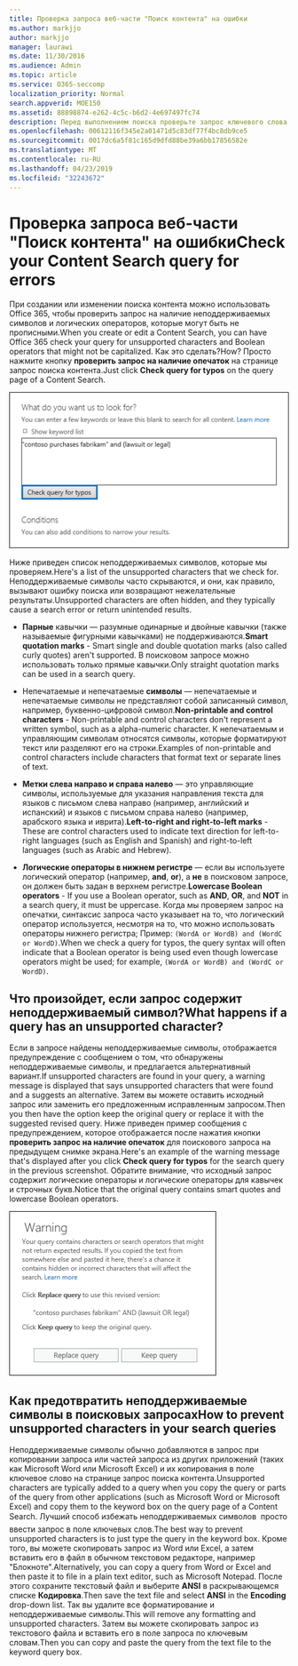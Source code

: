 ```yaml
---
title: Проверка запроса веб-части "Поиск контента" на ошибки
ms.author: markjjo
author: markjjo
manager: laurawi
ms.date: 11/30/2016
ms.audience: Admin
ms.topic: article
ms.service: O365-seccomp
localization_priority: Normal
search.appverid: MOE150
ms.assetid: 88898874-e262-4c5c-b6d2-4e697497fc74
description: Перед выполнением поиска проверьте запрос ключевого слова на поиск содержимого на наличие ошибок и опечаток, таких как неподдерживаемые символы и логические операторы нижнего регистра. Если мы нашли сообщение об ошибке, мы предлагаем исправленный запрос.
ms.openlocfilehash: 00612116f345e2a01471d5c83df77f4bc8db9ce5
ms.sourcegitcommit: 0017dc6a5f81c165d9dfd88be39a6bb17856582e
ms.translationtype: MT
ms.contentlocale: ru-RU
ms.lasthandoff: 04/23/2019
ms.locfileid: "32243672"
---
```

# <a name="check-your-content-search-query-for-errors"></a><span data-ttu-id="8eed2-104">Проверка запроса веб-части "Поиск контента" на ошибки</span><span class="sxs-lookup"><span data-stu-id="8eed2-104">Check your Content Search query for errors</span></span>

<span data-ttu-id="8eed2-105">При создании или изменении поиска контента можно использовать Office 365, чтобы проверить запрос на наличие неподдерживаемых символов и логических операторов, которые могут быть не прописными.</span><span class="sxs-lookup"><span data-stu-id="8eed2-105">When you create or edit a Content Search, you can have Office 365 check your query for unsupported characters and Boolean operators that might not be capitalized.</span></span> <span data-ttu-id="8eed2-106">Как это сделать?</span><span class="sxs-lookup"><span data-stu-id="8eed2-106">How?</span></span> <span data-ttu-id="8eed2-107">Просто нажмите кнопку **проверить запрос на наличие опечаток** на странице запрос поиска контента.</span><span class="sxs-lookup"><span data-stu-id="8eed2-107">Just click **Check query for typos** on the query page of a Content Search.</span></span> 
  
![Нажмите кнопку "проверить запрос на опечатки", чтобы проверить запрос поиска на наличие неподдерживаемых символов](media/e5314306-cfb2-481d-9b5c-13ce658156e7.png)
  
<span data-ttu-id="8eed2-109">Ниже приведен список неподдерживаемых символов, которые мы проверяем.</span><span class="sxs-lookup"><span data-stu-id="8eed2-109">Here's a list of the unsupported characters that we check for.</span></span> <span data-ttu-id="8eed2-110">Неподдерживаемые символы часто скрываются, и они, как правило, вызывают ошибку поиска или возвращают нежелательные результаты.</span><span class="sxs-lookup"><span data-stu-id="8eed2-110">Unsupported characters are often hidden, and they typically cause a search error or return unintended results.</span></span>
  
- <span data-ttu-id="8eed2-111">**Парные** кавычки — разумные одинарные и двойные кавычки (также называемые фигурными кавычками) не поддерживаются.</span><span class="sxs-lookup"><span data-stu-id="8eed2-111">**Smart quotation marks** - Smart single and double quotation marks (also called curly quotes) aren't supported.</span></span> <span data-ttu-id="8eed2-112">В поисковом запросе можно использовать только прямые кавычки.</span><span class="sxs-lookup"><span data-stu-id="8eed2-112">Only straight quotation marks can be used in a search query.</span></span> 
    
- <span data-ttu-id="8eed2-113">Непечатаемые и непечатаемые **символы** — непечатаемые и непечатаемые символы не представляют собой записанный символ, например, буквенно-цифровой символ.</span><span class="sxs-lookup"><span data-stu-id="8eed2-113">**Non-printable and control characters** - Non-printable and control characters don't represent a written symbol, such as a alpha-numeric character.</span></span> <span data-ttu-id="8eed2-114">К непечатаемым и управляющим символам относятся символы, которые форматируют текст или разделяют его на строки.</span><span class="sxs-lookup"><span data-stu-id="8eed2-114">Examples of non-printable and control characters include characters that format text or separate lines of text.</span></span> 
    
- <span data-ttu-id="8eed2-115">**Метки слева направо и справа налево** — это управляющие символы, используемые для указания направления текста для языков с письмом слева направо (например, английский и испанский) и языков с письмом справа налево (например, арабского языка и иврита).</span><span class="sxs-lookup"><span data-stu-id="8eed2-115">**Left-to-right and right-to-left marks** - These are control characters used to indicate text direction for left-to-right languages (such as English and Spanish) and right-to-left languages (such as Arabic and Hebrew).</span></span>
    
- <span data-ttu-id="8eed2-116">**Логические операторы в нижнем регистре** — если вы используете логический оператор (например, **and**, **or**), а **не** в поисковом запросе, он должен быть задан в верхнем регистре.</span><span class="sxs-lookup"><span data-stu-id="8eed2-116">**Lowercase Boolean operators** - If you use a Boolean operator, such as **AND**, **OR**, and **NOT** in a search query, it must be uppercase.</span></span> <span data-ttu-id="8eed2-117">Когда мы проверяем запрос на опечатки, синтаксис запроса часто указывает на то, что логический оператор используется, несмотря на то, что можно использовать операторы нижнего регистра; Пример: `(WordA or WordB) and (WordC or WordD)`.</span><span class="sxs-lookup"><span data-stu-id="8eed2-117">When we check a query for typos, the query syntax will often indicate that a Boolean operator is being used even though lowercase operators might be used; for example,  `(WordA or WordB) and (WordC or WordD)`.</span></span>
    
## <a name="what-happens-if-a-query-has-an-unsupported-character"></a><span data-ttu-id="8eed2-118">Что произойдет, если запрос содержит неподдерживаемый символ?</span><span class="sxs-lookup"><span data-stu-id="8eed2-118">What happens if a query has an unsupported character?</span></span>

<span data-ttu-id="8eed2-119">Если в запросе найдены неподдерживаемые символы, отображается предупреждение с сообщением о том, что обнаружены неподдерживаемые символы, и предлагается альтернативный вариант.</span><span class="sxs-lookup"><span data-stu-id="8eed2-119">If unsupported characters are found in your query, a warning message is displayed that says unsupported characters that were found and a suggests an alternative.</span></span> <span data-ttu-id="8eed2-120">Затем вы можете оставить исходный запрос или заменить его предложенным исправленным запросом.</span><span class="sxs-lookup"><span data-stu-id="8eed2-120">Then you then have the option keep the original query or replace it with the suggested revised query.</span></span> <span data-ttu-id="8eed2-121">Ниже приведен пример сообщения с предупреждением, которое отображается после нажатия кнопки **проверить запрос на наличие опечаток** для поискового запроса на предыдущем снимке экрана.</span><span class="sxs-lookup"><span data-stu-id="8eed2-121">Here's an example of the warning message that's displayed after you click **Check query for typos** for the search query in the previous screenshot.</span></span> <span data-ttu-id="8eed2-122">Обратите внимание, что исходный запрос содержит логические операторы и логические операторы для кавычек и строчных букв.</span><span class="sxs-lookup"><span data-stu-id="8eed2-122">Notice that the original query contains smart quotes and lowercase Boolean operators.</span></span> 
  
![Отображается предупреждающее сообщение с предлагаемой версией запроса](media/23214b30-8e52-412c-bd80-63fb1b3ed52d.png)
  
## <a name="how-to-prevent-unsupported-characters-in-your-search-queries"></a><span data-ttu-id="8eed2-124">Как предотвратить неподдерживаемые символы в поисковых запросах</span><span class="sxs-lookup"><span data-stu-id="8eed2-124">How to prevent unsupported characters in your search queries</span></span>

<span data-ttu-id="8eed2-125">Неподдерживаемые символы обычно добавляются в запрос при копировании запроса или частей запроса из других приложений (таких как Microsoft Word или Microsoft Excel) и их копирования в поле ключевое слово на странице запрос поиска контента.</span><span class="sxs-lookup"><span data-stu-id="8eed2-125">Unsupported characters are typically added to a query when you copy the query or parts of the query from other applications (such as Microsoft Word or Microsoft Excel) and copy them to the keyword box on the query page of a Content Search.</span></span> <span data-ttu-id="8eed2-126">Лучший способ избежать неподдерживаемых символов  просто ввести запрос в поле ключевых слов.</span><span class="sxs-lookup"><span data-stu-id="8eed2-126">The best way to prevent unsupported characters is to just type the query in the keyword box.</span></span> <span data-ttu-id="8eed2-127">Кроме того, вы можете скопировать запрос из Word или Excel, а затем вставить его в файл в обычном текстовом редакторе, например "Блокноте".</span><span class="sxs-lookup"><span data-stu-id="8eed2-127">Alternatively, you can copy a query from Word or Excel and then paste it to file in a plain text editor, such as Microsoft Notepad.</span></span> <span data-ttu-id="8eed2-128">После этого сохраните текстовый файл и выберите **ANSI** в раскрывающемся списке **Кодировка**.</span><span class="sxs-lookup"><span data-stu-id="8eed2-128">Then save the text file and select **ANSI** in the **Encoding** drop-down list.</span></span> <span data-ttu-id="8eed2-129">Так вы удалите все форматирование и неподдерживаемые символы.</span><span class="sxs-lookup"><span data-stu-id="8eed2-129">This will remove any formatting and unsupported characters.</span></span> <span data-ttu-id="8eed2-130">Затем вы можете скопировать запрос из текстового файла и вставить его в поле запроса по ключевым словам.</span><span class="sxs-lookup"><span data-stu-id="8eed2-130">Then you can copy and paste the query from the text file to the keyword query box.</span></span> 
